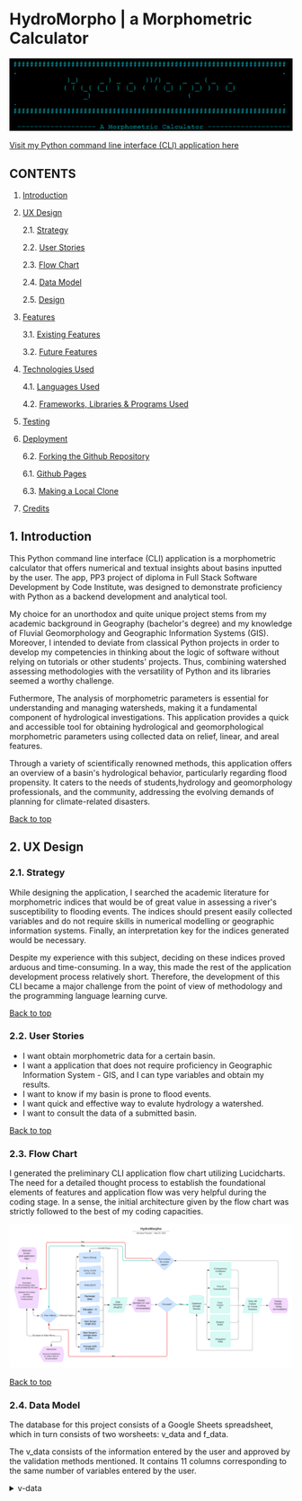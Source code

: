 # HydroMorpho | a Morphometric Calculator

![HydroMorpho](docs/documentation/hydromorpho.png)

[Visit my Python command line interface (CLI) application here](https://hydromorpho-5915fcc16b8b.herokuapp.com/)

## CONTENTS  

1. [Introduction](#1-introduction)

2. [UX Design](#2-ux-design)

    2.1. [Strategy](#21-strategy)

    2.2. [User Stories](#22-user-stories)
    
    2.3. [Flow Chart](#23-flow-chart)

    2.4. [Data Model](#24-data-model)

    2.5. [Design](#25-design)

3. [Features](#3-features)

    3.1. [Existing Features](#31-existing-features)

    3.2. [Future Features](#32-future-features)

4. [Technologies Used](#4-technologies-used)

    4.1. [Languages Used](#41-languages-used)

    4.2. [Frameworks, Libraries & Programs Used](#42---frameworks-libraries-technologies--programs-used)

5. [Testing](#5-testing)

6. [Deployment](#6-deployment)

    6.2. [Forking the Github Repository](#61-deploying-via-heroku)

    6.1. [Github Pages](#62-github-pages)

    6.3. [Making a Local Clone](#63-making-a-local-clone)

7. [Credits](#7-credits)



## **1. Introduction**

This Python command line interface (CLI) application is a morphometric calculator that offers numerical and textual insights about basins inputted by the user. The app, PP3 project of diploma in Full Stack Software Development by Code Institute, was designed to demonstrate proficiency with Python as a backend development and analytical tool. 

My choice for an unorthodox and quite unique project stems from my academic background in Geography (bachelor's degree) and my knowledge of Fluvial Geomorphology and Geographic Information Systems (GIS). Moreover, I intended to deviate from classical Python projects in order to develop my competencies in thinking about the logic of software without relying on tutorials or other students' projects. Thus, combining watershed assessing methodologies with the versatility of Python and its libraries seemed a worthy challenge.

Futhermore, The analysis of morphometric parameters is essential for understanding and managing watersheds, making it a fundamental component of hydrological investigations.
This application provides a quick and accessible tool for obtaining hydrological and geomorphological morphometric parameters using collected data on relief, linear, and areal features.

Through a variety of scientifically renowned methods, this application offers an overview of a basin's hydrological behavior, particularly regarding flood propensity.
It caters to the needs of students,hydrology and geomorphology professionals, and the community, addressing the evolving demands of planning for climate-related disasters.

[Back to top](https://github.com/hpesciotti/HydroMorpho/blob/main/README.md)

## **2. UX Design**

### **2.1. Strategy**

While designing the application, I searched the academic literature for morphometric indices that would be of great value in assessing a river's susceptibility to flooding events. The indices should present easily collected variables and do not require skills in numerical modelling or geographic information systems. Finally, an interpretation key for the indices generated would be necessary. 

Despite my experience with this subject, deciding on these indices proved arduous and time-consuming. In a way, this made the rest of the application development process relatively short. Therefore, the development of this CLI became a major challenge from the point of view of methodology and the programming language learning curve.

[Back to top](https://github.com/hpesciotti/HydroMorpho/blob/main/README.md)

### **2.2. User Stories**

- I want obtain morphometric data for a certain basin.
- I want a application that does not require proficiency in Geographic Information System - GIS, and I can type variables and obtain my results.
- I want to know if my basin is prone to flood events.
- I want quick and effective way to evalute hydrology a watershed.
- I want to consult the data of a submitted basin.

[Back to top](https://github.com/hpesciotti/HydroMorpho/blob/main/README.md)

### **2.3. Flow Chart**

I generated the preliminary CLI application flow chart utilizing Lucidcharts. The need for a detailed thought process to establish the foundational elements of features and application flow was very helpful during the coding stage. In a sense, the initial architecture given by the flow chart was strictly followed to the best of my coding capacities.

![Flow Chart](docs/documentation/Flow_Chart_HydroMorpho.png)

[Back to top](https://github.com/hpesciotti/HydroMorpho/blob/main/README.md)

### **2.4. Data Model**

The database for this project consists of a Google Sheets spreadsheet, which in turn consists of two worsheets: v_data and f_data. 

The v_data consists of the information entered by the user and approved by the validation methods mentioned. It contains 11 columns corresponding to the same number of variables entered by the user.

<details>
<summary>v-data</summary>

![get_data](docs/documentation/v_data.png)

The f_data table, on the other hand, cannot be accessed by the user and acts as a final record of the data generated by all the stages of the program. This worksheet stores the morphometric data, acting as a database that can be of great value for future features of the app.

<details>
<summary>f-data</summary>

![get_data](docs/documentation/f_data.png)

[Back to top](https://github.com/hpesciotti/HydroMorpho/blob/main/README.md)

### **2.5. Design**




[Back to top](https://github.com/hpesciotti/HydroMorpho/blob/main/README.md)

## **3. Features**

### **3.1. Existing Features**

#### **Data Collection**

This section is designed to collect and validate basin data inserted by the user. The user is required to input eleven variables. The function of this section, get_data is structure by a while loop to continuously ask for input until valid data is provided. Depending on the variable_input, different prompts are showed to orientate and narrow the user’s input to better fit the validation patterns. The variables are:
  - basin_name: Basin's name.
  - lat_centroid: Latitude coordinate.
  - long_centroid: Longitude coordinate.
  - area_sqkm: Basin's area in square kilometers.
  - perimeter_km: Basin's perimeter in kilometers.
  - main_length_ls: Main stream length in kilometers.
  - basin_length_lb: Basin's length in kilometers.
  - elev_outlet_ho: Elevation of the basin's outlet in meters.
  - elev_b_spring_hs: Elevation of the main stream start point in meters.
  - elev_b_highest_p_hhp: Elevation of the basin's highest point in meters.
  - urbanization_level_u: Degree of urbanization.

Unlike the love sandwiches data, most of the user’s entries have a different pattern, which makes not viable to use try and get value error. Thus, in order to validate the different type of variables, I opt to use Regular Expressions or for short ReGex. 
In sequence, the elevation data is  validated by arithmetically ensuring that the outlet elevation is lower than the spring elevation, which in turn must be lower than the highest point elevation. If the data is inconsistent, the user to re-enter the elevation data.

Similarly, the consistency of the basin's dimensional data (area, perimeter, main stream length, and basin length) are also evaluated. Although there is no direct correlation between those variables, unlike the elevation, I thought that I wouldn’t be reasonable that area and perimeter should be 20 time larger than each other, and the same with main stream length, and basin length. Same as elevation, If the data is inconsistent, the user to re-enter the elevation data.
At the end of this process, the user is presented with a table of the data entered for a final check and validation. If the user approves the data, it is transferred to the v_data tab of Google Sheets via API. An index value of the row with the user's data is returned to the user in order to start the process of calculating the morphometric indices.

<details>
<summary>get_data</summary>

![get_data](docs/documentation/get_data.png)

[Back to top](https://github.com/hpesciotti/HydroMorpho/blob/main/README.md)

### **Run Morphometric Indices**

**Compactness Coefficient**

The Compactness Coefficient (or Gravelius coefficient),  Kc , is defined as the ratio between the perimeter of a basin ( P ) and the perimeter of a circle with the same area ( A ) . For a circular watershed, the area and perimeter are given by  A = \pi r^2  and  P = 2\pi r, respectively. Thus, the compactness coefficient is calculated as:

![Kc Formula](docs/documentation/compactness-coefficient-kc.png)

This coefficient measures how closely the shape of a basin approximates a circle (Horton, 1945 apud Shekar and Matthew, 2024). When  Kc = 1 , the basin is perfectly circular. Values of  Kc  greater than 1 indicate a deviation from circularity. The coefficient is dimensionless and independent of the basin size, with a minimum value of 1 corresponding to a circular basin. Basins with  Kc  values near 1 are more prone to significant flooding. Typically,  Kc  values less than or equal to 1.13 represent generally rounded basins.

Where:
-  P  = perimeter of the watershed (km)
-  A  = area of the watershed (km²)

In summary:
-  1.00 - 1.25 : basins with a high propensity for large floods
-  1.25 - 1.50 : basins with a moderate tendency for large floods
-  > 1.50 : basins not prone to large floods

**Time of Concentration**

Témez’s formula, tested in American and Spanish basins, closely approximates reality and, along with Giandotti's formula, is widely used in Portugal. The formula is:

![tc Formula](docs/documentation/time-of-concentration-tc.png)

Where:
-  tc  = time of concentration (h)
-  L  = main stream length (km)
-  i  = average slope of the main stream

According to Pelaez (1978), this formula can be applied to urban basins if urban zones are dispersed rather than concentrated. Urbanization enhances surface flow, necessitating adjustments to the time of concentration. Témez proposed the following adjustment for urban basins:

![tcp Formula](docs/documentation/time-of-concentration-pelaez-tc.png)

Where  tc  (in hours) is the time of concentration for natural basins, and  u  (dimensionless) is the ratio of the impermeable area to the total area. This formula is valid for basins with an area less than 3000 km².

**Form Factor ( Kf )**

The form factor,  Kf , represents the ratio between the average width ( l ) and the length of a basin ( Lb ). The average width is defined as the ratio between the area ( A ) and the length of the basin. Thus,  Kf  is:

![Kf Formula](docs/documentation/form-factor-ff.png)

A basin with a low form factor is less prone to floods than one with a higher form factor because elongated basins have a lower likelihood of intense rain over the entire area simultaneously. Therefore, the contributions of tributaries do not occur simultaneously, reducing the critical flow rate. The maximum value of  Kf  is 1, corresponding to a square basin.

According to Horton (1932) apud Shekar and Matthew (2024), the form factor is a dimensionless ratio of the basin length squared to the basin area, often used to describe various basin shapes (Vittala et al., 2004; Yangchan et al., 2015). The value ranges are:

-  1.00 - 0.75 : prone to floods
-  0.75 - 0.50 : moderate tendency for floods
-  < 0.50 : not prone to floods

**Elongation Ratio ( Re )**

According to Shekar and Matthew (2024), the elongation ratio,  Re , is the ratio of the diameter to the length of a circle with the same area as the catchment. It provides insight into the hydrological characteristics of a drainage basin. An elongated basin is less efficient at discharging runoff compared to a circular basin.  Re  is calculated as:

![Re Formula](docs/documentation/elongation_ratio_re.png)

The categorization of elongation ratios is:

- Less than 0.5: more elongated
- 0.5 to 0.7: elongated
- 0.7 to 0.8: less elongated
- 0.8 to 0.9: oval

**Relative Relief ( Rr )**

Melton (1957) apud Shekar and Matthew (2024) used the concepts of perimeter and watershed relief to calculate parameters such as relative relief, which measures the variation in altitude within a region relative to its local reference point. This metric is valuable as it accounts for the slopes and dynamic characteristics of the terrain, providing an understanding of the morphogenesis, or the processes shaping the region's landforms.

**Morphometric Indices in Python Environment**

In the digital environment, the morphometric indices were treated by a function which grouped all the indices together. The choice of just one function to hold all the indices is justified by the possibility of reducing the code written, as this format only requires the get function of the Google Sheets API and assigning the values in the list to variables just once. 

Furthermore, unlike the Love Sandwiches learning project, each column represents a morphometric index, which makes it complex to automate. The solution to this last problem is to use just one function with several indices and, at the end of the processing, group them into a list using the API's append function.

<details>
<summary>func-morpho-indices</summary>

![func-morpho-indices](docs/documentation/func-morpho-indices.png)

In order to avoid generating a basin index as at the end of the date acquisition process, I created another list, morpho_indices, in the global context and returned the values generated by the indices globally via the global tag. The morpho indices list is used in the table with the final result just like in f'string.

Lastly, as mentioned, the results are retrieved from the morpho_indices list and represented in text and table format. Once again, the terminal tables were used to display the data to the user. The textual representation was made up of a concatenation of standard text, numerical indices and interpretation classes with textual evaluation. The final result of the application can be seen in the figure below.

![final_result](docs/documentation/final_result.png)

[Back to top](https://github.com/hpesciotti/HydroMorpho/blob/main/README.md)

**Instructions**

This page defines the guidelines and provides general instructions to operate the CLI app. The needed variables and method of obtention are futher discussed on this section.
From a coding perpective, this page is only comprised of text element.

<details>
<summary>instructions</summary>

![isntructions](docs/documentation/instructions.png)

[Back to top](https://github.com/hpesciotti/HydroMorpho/blob/main/README.md)

**About**

Introduces the user to key concepts and describes the importance of morphometric indices in watershed studies, specially climate change times.

<details>
<summary>instructions</summary>

![about](docs/documentation/about.png)

[Back to top](https://github.com/hpesciotti/HydroMorpho/blob/main/README.md)

### **3.2. Future Features**

- I intend to add a consultation fuctionality so the user would be able to check all the basins evaluated.

- To use all the data from the basins as a library of watershed morphometric behaviour worldwide.

- To adjust the f'string at the end of the morphometrics to make it a comprehensive if elif concatenator of results. 

- Due to terminal limiting and confusing UI, an improved graphic interface.

[Back to top](https://github.com/hpesciotti/HydroMorpho/blob/main/README.md)

## **4. Technologies Used**

### **4.1. Languages Used**

- [HTML5](https://en.wikipedia.org/wiki/HTML5)

- [CSS3](https://en.wikipedia.org/wiki/Cascading_Style_Sheets)

- [Python](https://www.python.org/about/)

### **4.2 - Frameworks, Libraries, Technologies & Programs Used**  

- [Gitpod](https://www.gitpod.io): used form coding

- [GitHub](https://github.com/): to save and store all files for this web application 

- [Git](https://git-scm.com/): used for version control

- [Terminal Tables](https://pypi.org/project/terminaltables/): setting up terminal tables.

- [Regex](https://www.w3schools.com/python/python_regex.asp): for checking for pattern in strings.

- [Colorama](https://pypi.org/project/colorama/): for color and stylling the terminal entries.

- [os](https://docs.python.org/3/library/os.html): for clear screen function

- [time](https://docs.python.org/3/library/time.html): for sleep time function

- [Google Fonts](https://fonts.google.com/): font was imported from here 

- [Font Awesome](https://fontawesome.com/): icons and their associated kit were downloaded from here  

- [Lucidchart](https://www.lucidchart.com/pages/?): used to create flowchart

- [ChatGPT](https://chat.openai.com/):  for improving and making text content more engaging

- [Grammarly](https://app.grammarly.com): for spelling or grammatical inaccuracies in the text

- [Google Chrome Lighthouse](https://chromewebstore.google.com/detail/lighthouse/blipmdconlkpinefehnmjammfjpmpbjk): for auditing the performance of the web application

- [Code Institute Linter](https://pep8ci.herokuapp.com/#): for validating Python code according PEP 8

- [MS Paint](https://www.microsoft.com/en-us/windows/paint): for editing the captured screenshots

- [Google Sheets](https://docs.gspread.org/en/v6.0.0/): as a online database.

- [Google Cloud Platform](https://cloud.google.com/): provide connection to Google APIs

- [Heroku](https://dashboard.heroku.com/): for deploying the terminal application.

[Back to top](https://github.com/hpesciotti/HydroMorpho/blob/main/README.md)

## **5. Testing**

- An additional file for Testing can be found here:

## **6. Deployment**

The web application was developed using Gitpod code editor, committed to Git as a local repository, and then pushed to GitHub for storage.

### **6.1. Deploying via Heroku**

I. Through [Heroku](https://dashboard.heroku.com/) dashboarb a new app was created.
"New" > "Create new app"

II. Enter a name for the app and choose the Europe region.
<details>
<summary>Create New App</summary>

![Create New App](docs/documentation/heroku-1.png)

III. Next go to "Deploy" tab and then to "Deployment method" to authorize the connection to my GitHub account.
<details>
<summary>Connect to GitHub</summary>

![Create New App](docs/documentation/heroku-2.png)

IV. After succesfull connection, select main branch from "hydromorpho-app" repository.

V. And then, go to Settings tab.

VI. Add Node.js and Python buildpacks.
<details>
<summary>Add Buildpack</summary>

![Create New App](docs/documentation/heroku-3.png)

VII. Go to "Config Vars" and add as KEY "CREDS" and as VALUE the user credentials token
VIII. Add in the same section KEY as "PORT" and 8000 as VALUE.
<details>
<summary>KEY VALUE</summary>

![Create New App](docs/documentation/heroku-6.png)

IX. In the "Deploy" tab Manual deploy was chosen.
<details>
<summary>Deploy</summary>

![Create New App](docs/documentation/heroku-5.png)

[Back to top](https://github.com/hpesciotti/HydroMorpho/blob/main/README.md)

### **6.2. Forking the GitHub Repository**

By forking the GitHub repository you can make a copy of the original repository on your GitHub account. You can view and/or make changes to this copy, without affecting the original repository, by using the following steps:

I. Log in to GitHub.
II. Navigate to the main page of the GitHub Repository that you want to fork.
III. At the top right of the Repository, just below your profile picture, find the "Fork" button.
IV. You should now have a copy of the original repository in your GitHub account.
V. Changes made to the forked repository can be merged with the original repository via a pull request.

[Back to top](https://github.com/hpesciotti/HydroMorpho/blob/main/README.md)

### **6.3. Making a Local Clone**

By cloning a GitHub Repository, you can create a local copy on your computer of the remote repository. This allows you to make all of your edits locally, rather than directly in the source files of the origin repository, by using the following steps:

I. Log in to GitHub
II. Navigate to the main page of the GitHub Repository that you want to clone.
III. Above the list of files, click on the dropdown item called "Code".
IV. To clone the repository using HTTPS, copy the link under "HTTPS".
V. Open Git Bash.
VI. Change the current working directory to the location where you want the cloned directory to be made.
VII. Type `git clone`, and then paste the URL you copied in Step 4.

```
$ git clone https://github.com/hpesciotti/HydroMorpho.git
```

VIII. Finally, press Enter. Your local clone has now been created.

```
$ git clone https://github.com/hpesciotti/GeoQuiz
> Cloning into `CI-Clone`...
> remote: Counting objects: 10, done.
> remote: Compressing objects: 100% (8/8), done.
> remove: Total 10 (delta 1), reused 10 (delta 1)
> Unpacking objects: 100% (10/10), done.
```

Changes made on the local machine (cloned repository) can be pushed to the upstream repository directly if you have a write access for the repository. Otherwise, the changes made in the cloned repository are first pushed to the forked repository, and then a pull request is created.

[Click Here](https://docs.github.com/en/github/creating-cloning-and-archiving-repositories/cloning-a-repository-from-github/cloning-a-repository) for a more comprehensive guide on how to complete the above process.

[Back to top](https://github.com/hpesciotti/HydroMorpho/blob/main/README.md)

## **7. Credits**

### **7.1. Content**

- Code Institute - Love Sandwiches projects: for fetching and saving data in Google Sheets.

- [RegexTutorial](https://www.regextutorial.org/positive-and-negative-lookahead-assertions.php): readin material on negative and positive lookahead assertions

- [Partorjk](https://patorjk.com/software/taag/#p=display&f=Graffiti&t=Type%20Something%20): for ASCII logo.

- [W3Schools](https://www.w3schools.com/python/python_regex.asp): for Regex reading material.

- [Regex Calculator](https://regex101.com/): for testing and implementing Regex

- [Tech with Tim](https://www.youtube.com/watch?v=u51Zjlnui4Y&t=305s): for colorama use.

- [Stack Overflow](https://stackoverflow.com/questions/18632491/how-do-i-check-for-an-exact-word-or-phrase-in-a-string-in-python): help me to adopt Regex for validation.

- [Stack Overflow](https://stackoverflow.com/questions/52763765/push-3-random-names-into-a-new-array): helped me how to shuffle values of objects in an array.

- [Stack Overflow](https://stackoverflow.com/questions/33032803/android-chrome-website-icon-is-missing): helped me fix favicon android 192x192 missing.

- [Terminal Tables](https://pypi.org/project/terminaltables/): setting up terminal tables.

- [Aleksander Kisielewicz](https://github.com/alexkisielewicz/home-library-app/tree/main): for the html layout and readme structure.

- [Amy Richardson](https://github.com/amylour/BakeStock/blob/main): for colorama, a couple of functions and Readme structure.

[Back to top](https://github.com/hpesciotti/HydroMorpho/blob/main/README.md)

### **7.2. Media**

- [Font Awesome](https://fontawesome.com/): for the icons used in the footer of the application.

- [Partorjk](https://patorjk.com/software/taag/#p=display&f=Graffiti&t=Type%20Something%20): for ASCII logo.

### **7.3. References**

- Horton, R.E., 1945. Erosional development of streams and their drainage basins;
hydrophysical approach to quantitative mor- phology. Bull. Geol. Soc. Am. 56
(275–370), 1945.

- Lousada, S. A. N., Camacho R. F., Rodrigues, A. A. R., 2019. Hydrology, Water Resources and Enviroment.
1st ed. Universidade da Madeira.

- Melton, M.A., 1957. An analysis of the relations among elements of climate, surface
properties and geomorphology. Project NR 389- 042, technical report 11, Columbia
University.

- Shekar, P. R., Matthew, A., 2024. Morphometric analysis of watersheds: A comprehensive 
review of data sources, quality, and geospatial techniques. In: Watershed Ecology and the Environment 6 (2024) 13–25

### **7.4. Acknowlegements**

- My informal mentor and great friend, [Bruno Dias](https://github.com/brunoald/), for helping me to structure the project.

- My cohort facilitator, [Amy Richardson](https://github.com/amylour/amylour), for clarifying and enriching the course content. 

- My partner, Joana, for all the emotional support.

[Back to top](https://github.com/hpesciotti/HydroMorpho/blob/main/README.md)